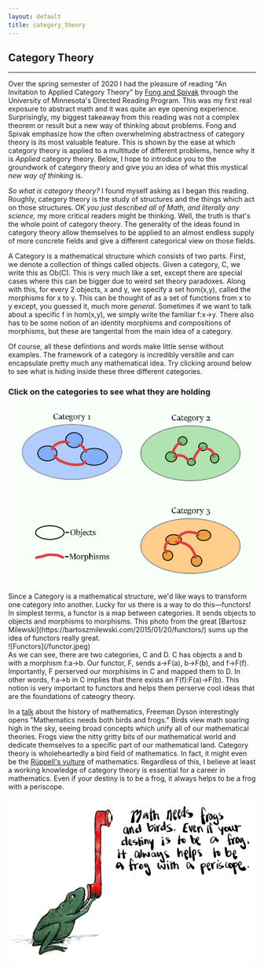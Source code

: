 ```yaml
---
layout: default
title: category_theory
---
```

<script language="javascript">
    function cat1() {
	     document.getElementById("category_game").setAttribute("usemap", "#notHome");
	     document.getElementById("category_game").src = "/Category-1.jpg";

    }
    function cat2() {
             document.getElementById("category_game").setAttribute("usemap", "#notHome");
	     document.getElementById("category_game").src = "/Category-2.jpg";

    }
    function cat3() {
	     document.getElementById("category_game").setAttribute("usemap", "#notHome");
	     document.getElementById("category_game").src = "/Category-3.jpg";

    }
    function home() {
	     document.getElementById("category_game").src = "/game_home.jpg";
	     document.getElementById("category_game").setAttribute("usemap","#home");
}
</script>

<map name="home">
    <area target="_blank" alt="What could it be????" title="What could it be????" nohref coords="45,28,364,242" shape="rect" onClick="cat1()">
    <area target="_blank" alt="Hmm wonder what this one is..." title="Hmm wonder what this one is..." nohref coords="423,246,757,27" shape="rect" onClick="cat2()">
    <area target="_blank" alt="Could this be it!? " title="Could this be it!? " nohref coords="424,544,752,332" shape="rect" onClick="cat3()">
</map>

<map name="notHome">
     <area target="_blank" alt="Go Back" title="Go Back" nohref coords="98,597,18,531" shape="rect" onClick="home()">
</map>

## Category Theory
___

Over the spring semester of 2020 I had the
pleasure of reading "An Invitation to Applied Category Theory" by [Fong and Spivak](arXiv:1803.05316) through
the University of Minnesota's Directed Reading Program. This was my
first real exposure to abstract math and it was quite an eye
opening experience. Surprisingly, my biggest takeaway from this reading was
not a complex theorem or result but a new way of thinking about
problems. Fong and Spivak emphasize how the often overwhelming
abstractness of category theory is its most valuable feature. This is shown by the ease at which category theory is applied to a multitude of different problems, hence why it is *Applied*
category theory. Below, I hope to introduce you to the groundwork of
category theory and give you an idea of what this mystical *new way
of thinking* is.

*So what is category theory?* I found myself asking as I began this
reading. Roughly, category theory is the study of structures and the
things which act on those structures. *OK you just described all of
Math, and literally any science,* my more critical readers might be
thinking. Well, the truth is that's the whole point of category
theory. The generality of the ideas found in category theory allow
themselves to be applied to an almost endless supply of more concrete
fields and give a different categorical view on those fields.

A Category is a mathematical structure which consists of two
parts.  First, we denote a collection of things called objects. Given a category, C, we write this as Ob(C). This
is very much like a set, except there are special cases where this can be
bigger due to weird set theory paradoxes. Along with this, for every 2
objects, x and y, we specify a set hom(x,y), called the morphisms for
x to y. This can be thought of
as a set of functions from x to y except, you guessed it, much more
*general*. Sometimes if we want to talk about a specific f in hom(x,y), we simply write the familiar f:x->y. There also has to be some notion of an identity morphisms
and compositions of morphisms, but these are tangental from the main
idea of a category.

Of course, all these defintions and words make little sense without
examples. The framework of a category is incredibly versitile and can
encapsulate pretty much any mathematical idea. Try clicking around
below to see what is hiding inside these three different categories.
<br>
### Click on the categories to see what they are holding
<img src="/game_home.jpg" class="game" usemap="#home" id="category_game">
<br>
Since a Category is a mathematical structure, we'd like ways to
transform one category into another. Lucky for us there is a way to do
this—functors! In simplest terms, a functor is a map between
categories. It sends objects to objects and morphisms to
morphisms. This photo from the great [Bartosz
Milewski](https://bartoszmilewski.com/2015/01/20/functors/) sums up
the idea of functors really great.
<br>
![Functors](/functor.jpeg)
<br>
As we can see, there are two categories, C and D. C has objects a and b
with a morphism f:a->b. Our functor, F, sends a->F(a), b->F(b), and
f->F(f). Importantly, F perserved our morphisims in C and mapped them
to D. In other words, f:a->b in C implies that there exists an
F(f):F(a)->F(b). This notion is very important to functors and helps
them perserve cool ideas that are the foundations of cateogry theory.



In a [talk](http://www.ams.org/notices/200902/rtx090200212p.pdf) about the history of mathematics, Freeman Dyson
interestingly opens "Mathematics needs both birds and frogs." Birds
view math soaring high in the sky, seeing broad concepts which unify
all of our mathematical theories. Frogs view the nitty gritty bits of
our mathematical world and dedicate themselves to a specific part of
our mathematical land. Category theory is wholeheartedly a bird field
of mathematics. In fact, it might even be the [Rüppell's
vulture](https://en.wikipedia.org/wiki/R%C3%BCppell%27s_vulture) of mathematics. Regardless of this, I believe at least a working knowledge of
category theory is essential for a career in mathematics. Even
if your destiny is to be a frog, it always helps to be a frog with a periscope. 

![All credit to Rose Bauer for the drawing, I have no artistic talent](/Frog.png)

